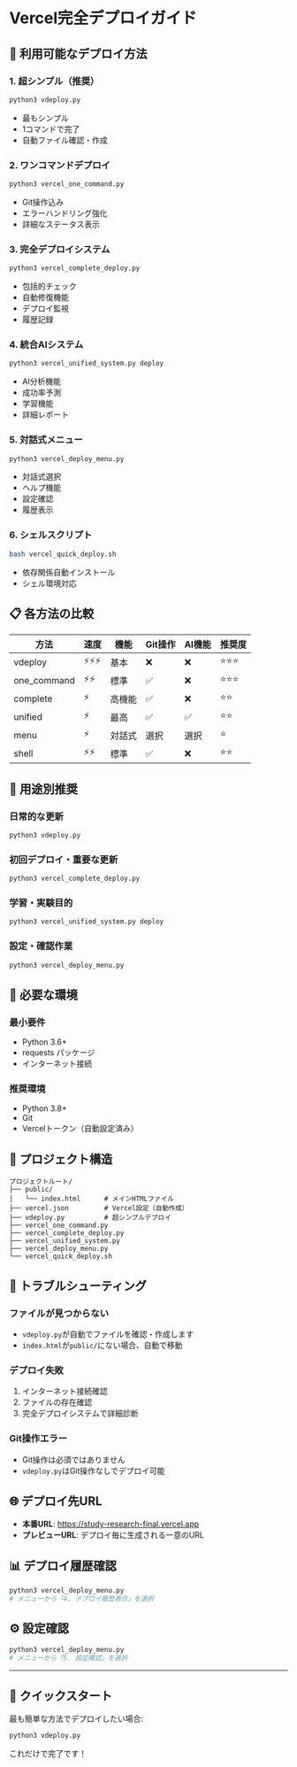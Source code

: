 # Vercel完全デプロイガイド

## 🚀 利用可能なデプロイ方法

### 1. 超シンプル（推奨）
```bash
python3 vdeploy.py
```
- 最もシンプル
- 1コマンドで完了
- 自動ファイル確認・作成

### 2. ワンコマンドデプロイ
```bash
python3 vercel_one_command.py
```
- Git操作込み
- エラーハンドリング強化
- 詳細なステータス表示

### 3. 完全デプロイシステム
```bash
python3 vercel_complete_deploy.py
```
- 包括的チェック
- 自動修復機能
- デプロイ監視
- 履歴記録

### 4. 統合AIシステム
```bash
python3 vercel_unified_system.py deploy
```
- AI分析機能
- 成功率予測
- 学習機能
- 詳細レポート

### 5. 対話式メニュー
```bash
python3 vercel_deploy_menu.py
```
- 対話式選択
- ヘルプ機能
- 設定確認
- 履歴表示

### 6. シェルスクリプト
```bash
bash vercel_quick_deploy.sh
```
- 依存関係自動インストール
- シェル環境対応

## 📋 各方法の比較

| 方法 | 速度 | 機能 | Git操作 | AI機能 | 推奨度 |
|------|------|------|---------|---------|---------|
| vdeploy | ⚡⚡⚡ | 基本 | ❌ | ❌ | ⭐⭐⭐ |
| one_command | ⚡⚡ | 標準 | ✅ | ❌ | ⭐⭐⭐ |
| complete | ⚡ | 高機能 | ✅ | ❌ | ⭐⭐ |
| unified | ⚡ | 最高 | ✅ | ✅ | ⭐⭐ |
| menu | ⚡ | 対話式 | 選択 | 選択 | ⭐ |
| shell | ⚡⚡ | 標準 | ✅ | ❌ | ⭐⭐ |

## 🎯 用途別推奨

### 日常的な更新
```bash
python3 vdeploy.py
```

### 初回デプロイ・重要な更新
```bash
python3 vercel_complete_deploy.py
```

### 学習・実験目的
```bash
python3 vercel_unified_system.py deploy
```

### 設定・確認作業
```bash
python3 vercel_deploy_menu.py
```

## 🔧 必要な環境

### 最小要件
- Python 3.6+
- requests パッケージ
- インターネット接続

### 推奨環境
- Python 3.8+
- Git
- Vercelトークン（自動設定済み）

## 📁 プロジェクト構造

```
プロジェクトルート/
├── public/
│   └── index.html      # メインHTMLファイル
├── vercel.json         # Vercel設定（自動作成）
├── vdeploy.py          # 超シンプルデプロイ
├── vercel_one_command.py
├── vercel_complete_deploy.py
├── vercel_unified_system.py
├── vercel_deploy_menu.py
└── vercel_quick_deploy.sh
```

## 🚨 トラブルシューティング

### ファイルが見つからない
- `vdeploy.py`が自動でファイルを確認・作成します
- `index.html`が`public/`にない場合、自動で移動

### デプロイ失敗
1. インターネット接続確認
2. ファイルの存在確認
3. 完全デプロイシステムで詳細診断

### Git操作エラー
- Git操作は必須ではありません
- `vdeploy.py`はGit操作なしでデプロイ可能

## 🌐 デプロイ先URL

- **本番URL**: https://study-research-final.vercel.app
- **プレビューURL**: デプロイ毎に生成される一意のURL

## 📊 デプロイ履歴確認

```bash
python3 vercel_deploy_menu.py
# メニューから「4. デプロイ履歴表示」を選択
```

## ⚙️ 設定確認

```bash
python3 vercel_deploy_menu.py
# メニューから「5. 設定確認」を選択
```

---

## 🎉 クイックスタート

最も簡単な方法でデプロイしたい場合:

```bash
python3 vdeploy.py
```

これだけで完了です！
